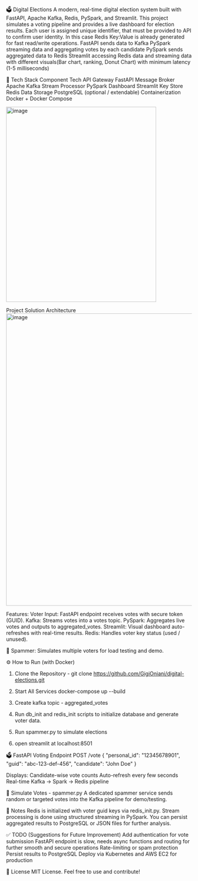 🗳️ Digital Elections
A modern, real-time digital election system built with FastAPI, Apache Kafka, Redis, PySpark, and Streamlit. 
This project simulates a voting pipeline and provides a live dashboard for election results.
Each user is assigned unique identifier, that must be provided to API to confirm user identity. In this case Redis Key:Value is already generated for fast read/write operations.
FastAPI sends data to Kafka 
PySpark streaming data and aggregating votes by each candidate
PySpark sends aggregated data to Redis 
Streamlit accessing Redis data and streaming data with different visuals(Bar chart, ranking, Donut Chart) with minimum latency (1-5 milliseconds)

🔧 Tech Stack
Component	Tech
API Gateway	FastAPI
Message Broker	Apache Kafka
Stream Processor PySpark
Dashboard	Streamlit
Key Store	Redis
Data Storage	PostgreSQL (optional / extendable)
Containerization	Docker + Docker Compose

<img width="407" height="528" alt="image" src="https://github.com/user-attachments/assets/336b2df8-2339-4f82-b89b-1d4098b6a8e4" />


Project Solution Architecture
<img width="1425" height="791" alt="image" src="https://github.com/user-attachments/assets/25c82055-e6b9-45ea-b6c0-1c9c3cb05f82" />


Features:
Voter Input: FastAPI endpoint receives votes with secure token (GUID).
Kafka: Streams votes into a votes topic.
PySpark: Aggregates live votes and outputs to aggregated_votes.
Streamlit: Visual dashboard auto-refreshes with real-time results.
Redis: Handles voter key status (used / unused).

🤖 Spammer: Simulates multiple voters for load testing and demo.

⚙️ How to Run (with Docker)
1. Clone the Repository - git clone https://github.com/GigiOniani/digital-elections.git
2. Start All Services
docker-compose up --build 

3. Create kafka topic - aggregated_votes

4. Run db_init and redis_init scripts to initialize database and generate voter data.

5. Run spammer.py to simulate elections

6. open streamlit at localhost:8501



🗳️ FastAPI Voting Endpoint
POST /vote
{
  "personal_id": "12345678901",
  "guid": "abc-123-def-456",
  "candidate": "John Doe"
}

Displays:
Candidate-wise vote counts
Auto-refresh every few seconds
Real-time Kafka → Spark → Redis pipeline

🧪 Simulate Votes - spammer.py
A dedicated spammer service sends random or targeted votes into the Kafka pipeline for demo/testing.

📌 Notes
Redis is initialized with voter guid keys via redis_init.py.
Stream processing is done using structured streaming in PySpark.
You can persist aggregated results to PostgreSQL or JSON files for further analysis.

✅ TODO (Suggestions for Future Improvement)
 Add authentication for vote submission
 FastAPI endpoint is slow, needs async functions and routing for further smooth and secure operations
 Rate-limiting or spam protection
 Persist results to PostgreSQL
 Deploy via Kubernetes and AWS EC2 for production


📄 License
MIT License.
Feel free to use and contribute!

